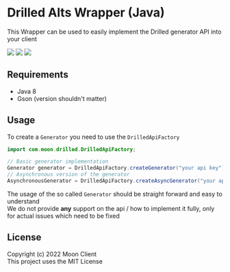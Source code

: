 # Drilled Alts Wrapper (Java)

This Wrapper can be used to easily implement the Drilled generator API into your client

![](https://img.shields.io/badge/java-8%2B-blue)
![](https://img.shields.io/badge/version-1.0.0-yellowgreen)
![](https://img.shields.io/github/license/moon-client/drilled-api)

## Requirements

* Java 8
* Gson (version shouldn't matter)

## Usage

To create a `Generator` you need to use the `DrilledApiFactory`

```java
import com.moon.drilled.DrilledApiFactory;

// Basic generator implementation
Generator generator = DrilledApiFactory.createGenerator("your api key");
// Asynchronous version of the generator
AsynchronousGenerator = DrilledApiFactory.createAsyncGenerator("your api key");
```
The usage of the so called `Generator` should be straight forward and easy to understand<br>
We do not provide **any** support on the api / how to implement it fully, only for actual issues which need to be fixed

## License
Copyright (c) 2022 Moon Client<br>
This project uses the MIT License